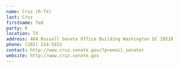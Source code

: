 ```yaml
---
name: Cruz (R-TX)
last: Cruz
firstname: Ted
party: R
location: TX
address: 404 Russell Senate Office Building Washington DC 20510
phone: (202) 224-5922
contact: http://www.cruz.senate.gov/?p=email_senator
website: http://www.cruz.senate.gov
---
```

